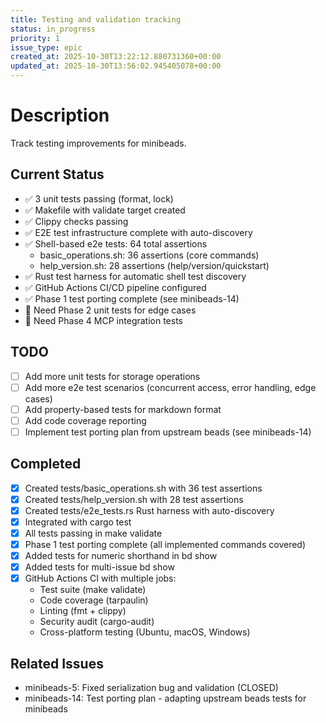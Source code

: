 ```yaml
---
title: Testing and validation tracking
status: in_progress
priority: 1
issue_type: epic
created_at: 2025-10-30T13:22:12.880731360+00:00
updated_at: 2025-10-30T13:56:02.945405078+00:00
---
```


# Description

Track testing improvements for minibeads.

## Current Status
- ✅ 3 unit tests passing (format, lock)
- ✅ Makefile with validate target created
- ✅ Clippy checks passing
- ✅ E2E test infrastructure complete with auto-discovery
- ✅ Shell-based e2e tests: 64 total assertions
  - basic_operations.sh: 36 assertions (core commands)
  - help_version.sh: 28 assertions (help/version/quickstart)
- ✅ Rust test harness for automatic shell test discovery
- ✅ GitHub Actions CI/CD pipeline configured
- ✅ Phase 1 test porting complete (see minibeads-14)
- 🔲 Need Phase 2 unit tests for edge cases
- 🔲 Need Phase 4 MCP integration tests

## TODO
- [ ] Add more unit tests for storage operations
- [ ] Add more e2e test scenarios (concurrent access, error handling, edge cases)
- [ ] Add property-based tests for markdown format
- [ ] Add code coverage reporting
- [ ] Implement test porting plan from upstream beads (see minibeads-14)

## Completed
- [x] Created tests/basic_operations.sh with 36 test assertions
- [x] Created tests/help_version.sh with 28 test assertions
- [x] Created tests/e2e_tests.rs Rust harness with auto-discovery
- [x] Integrated with cargo test
- [x] All tests passing in make validate
- [x] Phase 1 test porting complete (all implemented commands covered)
- [x] Added tests for numeric shorthand in bd show
- [x] Added tests for multi-issue bd show
- [x] GitHub Actions CI with multiple jobs:
  - Test suite (make validate)
  - Code coverage (tarpaulin)
  - Linting (fmt + clippy)
  - Security audit (cargo-audit)
  - Cross-platform testing (Ubuntu, macOS, Windows)

## Related Issues
- minibeads-5: Fixed serialization bug and validation (CLOSED)
- minibeads-14: Test porting plan - adapting upstream beads tests for minibeads
